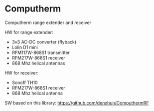 # Computherm
Computherm range extender and receiver

HW for range extender:
- 3v3 AC-DC converter (flyback)
- Lolin D1 mini
- RFM117W-868S1 transmitter
- RFM217W-868S1 receiver
- 868 Mhz helical antennas

HW for receiver:
- Sonoff TH10
- RFM217W-868S1 receiver
- 868 Mhz helical antenna

SW based on this library:
https://github.com/denxhun/ComputhermRF
